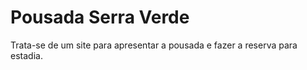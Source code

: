 # Pousada Serra Verde
Trata-se de um site para apresentar a pousada e fazer a reserva para estadia.
